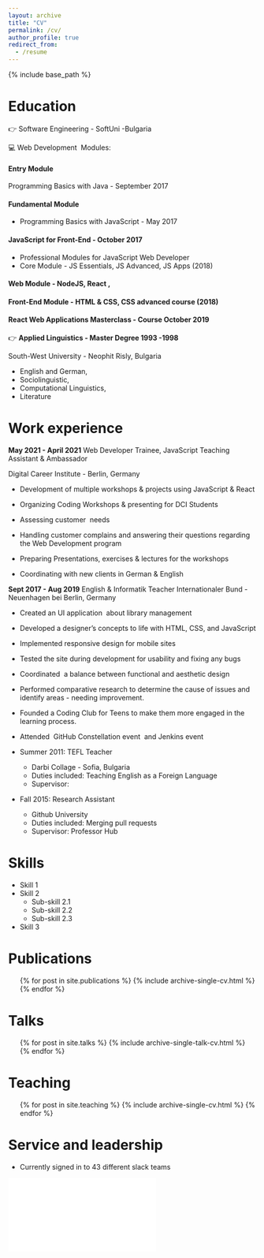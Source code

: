 ```yaml
---
layout: archive
title: "CV"
permalink: /cv/
author_profile: true
redirect_from:
  - /resume
---
```


{% include base_path %}

# Education

👉 Software Engineering - SoftUni -Bulgaria

💻 Web Development  Modules:

#### Entry Module 

Programming Basics with Java - September 2017

#### Fundamental Module 

- Programming Basics with JavaScript - May 2017

#### JavaScript for Front-End - October 2017

- Professional Modules for JavaScript Web Developer
- Core Module - JS Essentials, JS Advanced, JS Apps (2018)

#### Web Module - NodeJS, React ,  

#### Front-End Module - HTML & CSS, CSS advanced course (2018)

#### React Web Applications Masterclass - Course October 2019

👉 **Applied Linguistics - Master Degree 1993 -1998**

South-West University - Neophit Risly, Bulgaria

- English and German,
- Sociolinguistic,
- Computational Linguistics,
- Literature

# Work experience


**May 2021 - April 2021** Web Developer Trainee, JavaScript Teaching Assistant & Ambassador

Digital Career Institute - Berlin, Germany

- Development of multiple workshops & projects using JavaScript & React

- Organizing Coding Workshops & presenting for DCI Students
- Assessing customer  needs
- Handling customer complains and answering their questions regarding the Web Development program
- Preparing Presentations, exercises & lectures for the workshops
- Coordinating with new clients in German & English
  


**Sept 2017 - Aug 2019** English & Informatik Teacher
Internationaler Bund - Neuenhagen bei Berlin, Germany

- Created an UI application  about library management
- Developed a designer’s concepts to life with HTML, CSS, and JavaScript
- Implemented responsive design for mobile sites
- Tested the site during development for usability and fixing any bugs
- Coordinated  a balance between functional and aesthetic design
- Performed comparative research to determine the cause of issues and identify areas - needing improvement.
- Founded a Coding Club for Teens to make them more engaged in the learning process.
- Attended  GitHub Constellation event  and Jenkins event

- Summer 2011: TEFL Teacher

  - Darbi Collage - Sofia, Bulgaria
  - Duties included: Teaching English as a Foreign Language
  - Supervisor:

- Fall 2015: Research Assistant
  - Github University
  - Duties included: Merging pull requests
  - Supervisor: Professor Hub

# Skills

- Skill 1
- Skill 2
  - Sub-skill 2.1
  - Sub-skill 2.2
  - Sub-skill 2.3
- Skill 3

# Publications

  <ul>{% for post in site.publications %}
    {% include archive-single-cv.html %}
  {% endfor %}</ul>
  
Talks
======
  <ul>{% for post in site.talks %}
    {% include archive-single-talk-cv.html %}
  {% endfor %}</ul>
  
Teaching
======
  <ul>{% for post in site.teaching %}
    {% include archive-single-cv.html %}
  {% endfor %}</ul>
  
Service and leadership
======
* Currently signed in to 43 different slack teams

![irena_popova](resume_popova.pdf)
